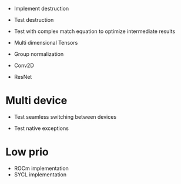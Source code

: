 + Implement destruction
+ Test destruction
+ Test with complex match equation to optimize intermediate results

+ Multi dimensional Tensors
+ Group normalization
+ Conv2D
+ ResNet

# Multi device
+ Test seamless switching between devices

+ Test native exceptions

# Low prio
+ ROCm implementation
+ SYCL implementation